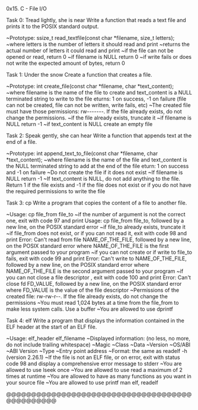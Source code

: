 0x15. C - File I/O

Task 0: Tread lightly, she is near
Write a function that reads a text file and prints it to the POSIX standard output.

~Prototype: ssize_t read_textfile(const char *filename, size_t letters);
~where letters is the number of letters it should read and print
~returns the actual number of letters it could read and print
~if the file can not be opened or read, return 0
~if filename is NULL return 0
~if write fails or does not write the expected amount of bytes, return 0

Task 1: Under the snow
Create a function that creates a file.

~Prototype: int create_file(const char *filename, char *text_content);
~where filename is the name of the file to create and text_content is a NULL terminated string to write to the file
eturns: 1 on success, -1 on failure (file can not be created, file can not be written, write fails, etc)
~The created file must have those permissions: rw-------. If the file already exists, do not change the permissions.
~if the file already exists, truncate it
~if filename is NULL return -1
~if text_content is NULL create an empty file

Task 2: Speak gently, she can hear
Write a function that appends text at the end of a file.

~Prototype: int append_text_to_file(const char *filename, char *text_content);
~where filename is the name of the file and text_content is the NULL terminated string to add at the end of the file
eturn: 1 on success and -1 on failure
~Do not create the file if it does not exist
~If filename is NULL return -1
~If text_content is NULL, do not add anything to the file. Return 1 if the file exists and -1
if the file does not exist or if you do not have the required permissions to write the file

Task 3: cp
Write a program that copies the content of a file to another file.

~Usage: cp file_from file_to
~if the number of argument is not the correct one, exit with code 97 and print Usage:
cp file_from file_to, followed by a new line, on the POSIX standard error
~if file_to already exists, truncate it
~if file_from does not exist, or if you can not read it, exit with code 98 and print Error:
Can't read from file NAME_OF_THE_FILE, followed by a new line, on the POSIX standard error
where NAME_OF_THE_FILE is the first argument passed to your program
~if you can not create or if write to file_to fails, exit with code 99 and print Error:
Can't write to NAME_OF_THE_FILE, followed by a new line, on the POSIX standard error
where NAME_OF_THE_FILE is the second argument passed to your program
~if you can not close a file descriptor , exit with code 100 and print Error:
Can't close fd FD_VALUE, followed by a new line, on the POSIX standard error
where FD_VALUE is the value of the file descriptor
~Permissions of the created file: rw-rw-r--. If the file already exists, do not change the permissions
~You must read 1,024 bytes at a time from the file_from to make less system calls. Use a buffer
~You are allowed to use dprintf

Task 4: elf
Write a program that displays the information contained in the ELF header at the start of an ELF file.

~Usage: elf_header elf_filename
~Displayed information: (no less, no more, do not include trailing whitespace)
	~Magic
	~Class
	~Data
	~Version
	~OS/ABI
	~ABI Version
	~Type
	~Entry point address
~Format: the same as readelf -h (version 2.26.1)
~If the file is not an ELF file, or on error, exit with status code 98 and
display a comprehensive error message to stderr
~You are allowed to use lseek once
~You are allowed to use read a maximum of 2 times at runtime
~You are allowed to have as many functions as you want in your source file
~You are allowed to use printf
man elf, readelf

@@@@@@@@@@@@@@@@@@@@@@@@@@@@@@@@@@@@@@@@@@@@@@@
